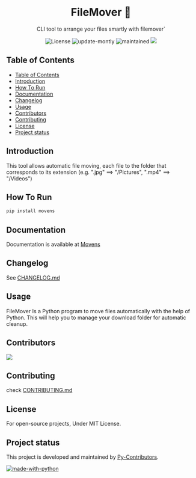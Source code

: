 <h1 align="center">FileMover 📁</h1>
<p align="center">CLI tool to arrange your files smartly with filemover`</p>

<p align="center">
<img src="https://img.shields.io/badge/license-MIT-blue.svg" alt="License">
<img src="https://img.shields.io/badge/update-Quarterly-green.svg" alt="update-montly">
<img src="https://img.shields.io/badge/Maintained%3F-yes-green.svg" alt="maintained">
<img src="https://img.shields.io/readthedocs/filemover">
</p>

## Table of Contents

- [Table of Contents](#table-of-contents)
- [Introduction](#introduction)
- [How To Run](#how-to-run)
- [Documentation](#documentation)
- [Changelog](#changelog)
- [Usage](#usage)
- [Contributors](#contributors)
- [Contributing](#contributing)
- [License](#license)
- [Project status](#project-status)

## Introduction

This tool allows automatic file moving, each file to the folder that corresponds to its extension (e.g. ".jpg" ==> "/Pictures", ".mp4" ==> "/Videos")

## How To Run

```bash
pip install movens
```

## Documentation

Documentation is available at [Movens](https://movens.readthedocs.io/)

## Changelog

See [CHANGELOG.md](./CHANGELOG.md) 

## Usage

FileMover Is a Python program to move files automatically with the help of Python. This will help you to manage your download folder for automatic cleanup.

## Contributors

<a href="https://github.com/Py-Contributors/filemover/graphs/contributors">
  <img src="https://contrib.rocks/image?repo=Py-Contributors/filemover"/>
</a>


## Contributing

check [CONTRIBUTING.md](./CONTRIBUTING.md)

## License

For open-source projects, Under MIT License.

## Project status

This project is developed and maintained by [Py-Contributors](https://github.com/Py-Contributors/FileMover).

[![made-with-python](https://img.shields.io/badge/Made%20with-Python-1f425f.svg)](https://www.python.org/)
